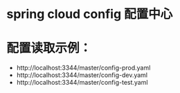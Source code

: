 # spring cloud config 配置中心

# 配置读取示例：
* http://localhost:3344/master/config-prod.yaml
* http://localhost:3344/master/config-dev.yaml
* http://localhost:3344/master/config-test.yaml